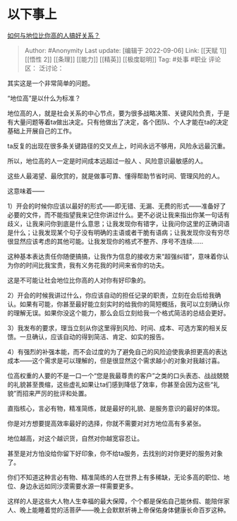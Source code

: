 # 以下事上
[如何与地位比你高的人搞好关系？](https://www.zhihu.com/question/31507757/answer/2661540177)

> Author: #Anonymity
> Last update: [编辑于 2022-09-06]
> Link: [[天赋 1]] [[悟性 2]] [[条理]] [[能力]] [[精英]] [[极度聪明]]
> Tag: #处事 #职业
> 评论区：
> 泛讨论：

其实这是一个非常简单的问题。

“地位高”是以什么为标准？

地位高的人，就是社会关系的中心节点，要为很多战略决策、关键风险负责，于是有大量问题等着ta做出决定。只有他做出了决定，各个团队、个人才能在ta的决定基础上开展自己的工作。

ta反复的出现在很多条关键路径的交叉点上，时间永远不够用，风险永远最沉重。

所以，地位高的人一定是时间成本远超过一般人 、风险意识最敏感的人。

这些人最渴望、最欣赏的，就是做事可靠、懂得帮助节省时间、管理风险的人。

这意味着——

1）开会的时候你应该以最好的形式——即无错、无漏、无费的形式——准备好了必要的文件，而不能指望我来记住你讲过什么。更不必说让我来指出你某一句话有歧义，让我来问你到底是什么意思；让我发现你有错字，让我问你这里的正确词语是什么；让我发现某个句子没有明确的主语或者干脆有语病；让我发现你没有穷尽很显然应该考虑的其他可能。让我发现你的格式不整齐、序号不连续……

这种基本表达责任你随便搞搞，让我作为信息的接收方来“超强纠错”，意味着你认为你的时间比我宝贵，我有义务花我的时间来省你的功夫。

这是不可能让社会地位比你高的人对你有好印象的。

2）开会的时候我讲过什么，你应该自动的担任记录的职责，立刻在会后给我确认。如果有可能，你甚至最好能立刻实时的给我你的简短概括，我可以立刻确认你的理解无误。如果你没这个能力，那么会后立刻给我一个格式简洁的总结会更好。

3）我发布的要求，理当立刻从你这里得到风险、时间、成本、可选方案的相关反馈。一旦确认，应该自动的得到简洁、肯定、如实的报告。

4）有强烈的补强本能，而不会过度的为了避免自己的风险迫使我承担更高的表达成本——这个需求是可以理解的，但是很显然这个需求越小的对象对我越讨喜。

位高权重的人要的不是一口一个“您是我最尊贵的客户”之类的口头表态、战战兢兢的礼貌甚至畏缩，这些虚礼如果让ta们感到降低了效率，你甚至会因为这些“礼貌”而招来严厉的批评和处置。

直指核心，言必有物，精准简练，就是最好的礼貌、是服务意识的最好的体现。

你是对方想要提高效率最好的选择，你就不需要对对方地位高有多紧张。

地位越高，对这个越识货，自然对你越宽容忍让。

甚至是对方怕没给你留下好印象，你不给ta服务，去找别的对你更好的服务对象了。

你们不知道这种言必有物、精准简练的人在世界上有多稀缺，无论多高的职位、地位、身边永远如同沙漠需要水源一样需要更多。

这样的人是这些大人物人生幸福的最大保障，个个都是保佑自己能休假、能陪伴家人、晚上能睡着觉的活菩萨——晚上会默默祈祷上帝保佑身体健康长命百岁这种。
